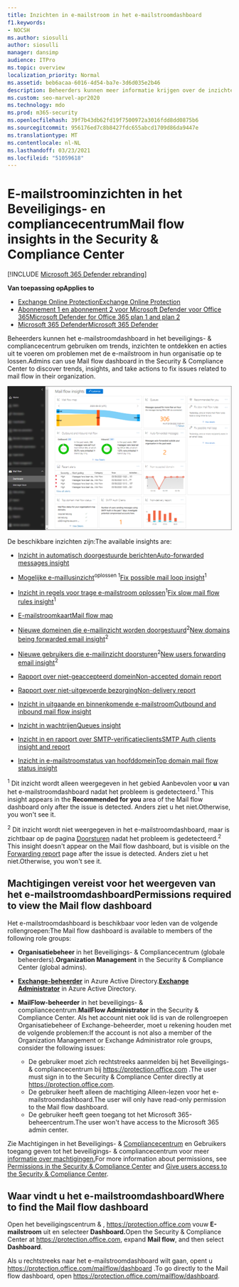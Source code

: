```yaml
---
title: Inzichten in e-mailstroom in het e-mailstroomdashboard
f1.keywords:
- NOCSH
ms.author: siosulli
author: siosulli
manager: dansimp
audience: ITPro
ms.topic: overview
localization_priority: Normal
ms.assetid: beb6acaa-6016-4d54-ba7e-3d6d035e2b46
description: Beheerders kunnen meer informatie krijgen over de inzichten en rapporten die beschikbaar zijn in het e-mailstroomdashboard in het Beveiligings- & Compliancecentrum.
ms.custom: seo-marvel-apr2020
ms.technology: mdo
ms.prod: m365-security
ms.openlocfilehash: 39f7b43db62fd19f7500972a3016fdd8dd0875b6
ms.sourcegitcommit: 956176ed7c8b8427fdc655abcd1709d86da9447e
ms.translationtype: MT
ms.contentlocale: nl-NL
ms.lasthandoff: 03/23/2021
ms.locfileid: "51059618"
---
```

# <a name="mail-flow-insights-in-the-security--compliance-center"></a><span data-ttu-id="e2080-103">E-mailstroominzichten in het Beveiligings- en compliancecentrum</span><span class="sxs-lookup"><span data-stu-id="e2080-103">Mail flow insights in the Security & Compliance Center</span></span>

[!INCLUDE [Microsoft 365 Defender rebranding](../includes/microsoft-defender-for-office.md)]

<span data-ttu-id="e2080-104">**Van toepassing op**</span><span class="sxs-lookup"><span data-stu-id="e2080-104">**Applies to**</span></span>
- [<span data-ttu-id="e2080-105">Exchange Online Protection</span><span class="sxs-lookup"><span data-stu-id="e2080-105">Exchange Online Protection</span></span>](exchange-online-protection-overview.md)
- [<span data-ttu-id="e2080-106">Abonnement 1 en abonnement 2 voor Microsoft Defender voor Office 365</span><span class="sxs-lookup"><span data-stu-id="e2080-106">Microsoft Defender for Office 365 plan 1 and plan 2</span></span>](defender-for-office-365.md)
- [<span data-ttu-id="e2080-107">Microsoft 365 Defender</span><span class="sxs-lookup"><span data-stu-id="e2080-107">Microsoft 365 Defender</span></span>](../defender/microsoft-365-defender.md)

<span data-ttu-id="e2080-108">Beheerders kunnen het e-mailstroomdashboard in het beveiligings- & compliancecentrum gebruiken om trends, inzichten te ontdekken en acties uit te voeren om problemen met de e-mailstroom in hun organisatie op te lossen.</span><span class="sxs-lookup"><span data-stu-id="e2080-108">Admins can use Mail flow dashboard in the Security & Compliance Center to discover trends, insights, and take actions to fix issues related to mail flow in their organization.</span></span>

![Het e-mailstroomdashboard in het beveiligings- & compliancecentrum](../../media/mail-flow-dashboard-v2.png)

<span data-ttu-id="e2080-110">De beschikbare inzichten zijn:</span><span class="sxs-lookup"><span data-stu-id="e2080-110">The available insights are:</span></span>

- [<span data-ttu-id="e2080-111">Inzicht in automatisch doorgestuurde berichten</span><span class="sxs-lookup"><span data-stu-id="e2080-111">Auto-forwarded messages insight</span></span>](mfi-auto-forwarded-messages-report.md)

- <span data-ttu-id="e2080-112">[Mogelijke e-maillusinzicht](mfi-mail-loop-insight.md)<sup>oplossen 1</sup></span><span class="sxs-lookup"><span data-stu-id="e2080-112">[Fix possible mail loop insight](mfi-mail-loop-insight.md)<sup>1</sup></span></span>

- <span data-ttu-id="e2080-113">[Inzicht in regels voor trage e-mailstroom oplossen](mfi-slow-mail-flow-rules-insight.md)<sup>1</sup></span><span class="sxs-lookup"><span data-stu-id="e2080-113">[Fix slow mail flow rules insight](mfi-slow-mail-flow-rules-insight.md)<sup>1</sup></span></span>

- [<span data-ttu-id="e2080-114">E-mailstroomkaart</span><span class="sxs-lookup"><span data-stu-id="e2080-114">Mail flow map</span></span>](mfi-mail-flow-map-report.md)

- <span data-ttu-id="e2080-115">[Nieuwe domeinen die e-mailinzicht worden doorgestuurd](mfi-new-domains-being-forwarded-email.md)<sup>2</sup></span><span class="sxs-lookup"><span data-stu-id="e2080-115">[New domains being forwarded email insight](mfi-new-domains-being-forwarded-email.md)<sup>2</sup></span></span>

- <span data-ttu-id="e2080-116">[Nieuwe gebruikers die e-mailinzicht doorsturen](mfi-new-users-forwarding-email.md)<sup>2</sup></span><span class="sxs-lookup"><span data-stu-id="e2080-116">[New users forwarding email insight](mfi-new-users-forwarding-email.md)<sup>2</sup></span></span>

- [<span data-ttu-id="e2080-117">Rapport over niet-geaccepteerd domein</span><span class="sxs-lookup"><span data-stu-id="e2080-117">Non-accepted domain report</span></span>](mfi-non-accepted-domain-report.md)

- [<span data-ttu-id="e2080-118">Rapport over niet-uitgevoerde bezorging</span><span class="sxs-lookup"><span data-stu-id="e2080-118">Non-delivery report</span></span>](mfi-non-delivery-report.md)

- [<span data-ttu-id="e2080-119">Inzicht in uitgaande en binnenkomende e-mailstroom</span><span class="sxs-lookup"><span data-stu-id="e2080-119">Outbound and inbound mail flow insight</span></span>](mfi-outbound-and-inbound-mail-flow.md)

- [<span data-ttu-id="e2080-120">Inzicht in wachtrijen</span><span class="sxs-lookup"><span data-stu-id="e2080-120">Queues insight</span></span>](mfi-queue-alerts-and-queues.md)

- [<span data-ttu-id="e2080-121">Inzicht in en rapport over SMTP-verificatieclients</span><span class="sxs-lookup"><span data-stu-id="e2080-121">SMTP Auth clients insight and report</span></span>](mfi-smtp-auth-clients-report.md)

- [<span data-ttu-id="e2080-122">Inzicht in e-mailstroomstatus van hoofddomein</span><span class="sxs-lookup"><span data-stu-id="e2080-122">Top domain mail flow status insight</span></span>](mfi-domain-mail-flow-status-insight.md)

<span data-ttu-id="e2080-123"><sup>1</sup> Dit inzicht wordt alleen weergegeven in het gebied Aanbevolen voor **u** van het e-mailstroomdashboard nadat het probleem is gedetecteerd.</span><span class="sxs-lookup"><span data-stu-id="e2080-123"><sup>1</sup> This insight appears in the **Recommended for you** area of the Mail flow dashboard only after the issue is detected.</span></span> <span data-ttu-id="e2080-124">Anders ziet u het niet.</span><span class="sxs-lookup"><span data-stu-id="e2080-124">Otherwise, you won't see it.</span></span>

<span data-ttu-id="e2080-125"><sup>2</sup> Dit inzicht wordt niet weergegeven in het e-mailstroomdashboard, maar is zichtbaar op de pagina [Doorsturen](view-mail-flow-reports.md#forwarding-report) nadat het probleem is gedetecteerd.</span><span class="sxs-lookup"><span data-stu-id="e2080-125"><sup>2</sup> This insight doesn't appear on the Mail flow dashboard, but is visible on the [Forwarding report](view-mail-flow-reports.md#forwarding-report) page after the issue is detected.</span></span> <span data-ttu-id="e2080-126">Anders ziet u het niet.</span><span class="sxs-lookup"><span data-stu-id="e2080-126">Otherwise, you won't see it.</span></span>

## <a name="permissions-required-to-view-the-mail-flow-dashboard"></a><span data-ttu-id="e2080-127">Machtigingen vereist voor het weergeven van het e-mailstroomdashboard</span><span class="sxs-lookup"><span data-stu-id="e2080-127">Permissions required to view the Mail flow dashboard</span></span>

<span data-ttu-id="e2080-128">Het e-mailstroomdashboard is beschikbaar voor leden van de volgende rollengroepen:</span><span class="sxs-lookup"><span data-stu-id="e2080-128">The Mail flow dashboard is available to members of the following role groups:</span></span>

- <span data-ttu-id="e2080-129">**Organisatiebeheer** in het Beveiligings- & Compliancecentrum (globale beheerders).</span><span class="sxs-lookup"><span data-stu-id="e2080-129">**Organization Management** in the Security & Compliance Center (global admins).</span></span>

- <span data-ttu-id="e2080-130">**[Exchange-beheerder](/azure/active-directory/users-groups-roles/directory-assign-admin-roles#exchange-administrator)** in Azure Active Directory.</span><span class="sxs-lookup"><span data-stu-id="e2080-130">**[Exchange Administrator](/azure/active-directory/users-groups-roles/directory-assign-admin-roles#exchange-administrator)** in Azure Active Directory.</span></span>

- <span data-ttu-id="e2080-131">**MailFlow-beheerder** in het beveiligings- & compliancecentrum.</span><span class="sxs-lookup"><span data-stu-id="e2080-131">**MailFlow Administrator** in the Security & Compliance Center.</span></span> <span data-ttu-id="e2080-132">Als het account niet ook lid is van de rollengroepen Organisatiebeheer of Exchange-beheerder, moet u rekening houden met de volgende problemen:</span><span class="sxs-lookup"><span data-stu-id="e2080-132">If the account is not also a member of the Organization Management or Exchange Administrator role groups, consider the following issues:</span></span>
  - <span data-ttu-id="e2080-133">De gebruiker moet zich rechtstreeks aanmelden bij het Beveiligings- & compliancecentrum bij <https://protection.office.com> .</span><span class="sxs-lookup"><span data-stu-id="e2080-133">The user must sign in to the Security & Compliance Center directly at <https://protection.office.com>.</span></span>
  - <span data-ttu-id="e2080-134">De gebruiker heeft alleen de machtiging Alleen-lezen voor het e-mailstroomdashboard.</span><span class="sxs-lookup"><span data-stu-id="e2080-134">The user will only have read-only permission to the Mail flow dashboard.</span></span>
  - <span data-ttu-id="e2080-135">De gebruiker heeft geen toegang tot het Microsoft 365-beheercentrum.</span><span class="sxs-lookup"><span data-stu-id="e2080-135">The user won't have access to the Microsoft 365 admin center.</span></span>

<span data-ttu-id="e2080-136">Zie Machtigingen in het Beveiligings- & [Compliancecentrum](permissions-in-the-security-and-compliance-center.md) en Gebruikers toegang geven tot het beveiligings- & compliancecentrum voor meer [informatie over machtigingen.](grant-access-to-the-security-and-compliance-center.md)</span><span class="sxs-lookup"><span data-stu-id="e2080-136">For more information about permissions, see [Permissions in the Security & Compliance Center](permissions-in-the-security-and-compliance-center.md) and [Give users access to the Security & Compliance Center](grant-access-to-the-security-and-compliance-center.md).</span></span>

## <a name="where-to-find-the-mail-flow-dashboard"></a><span data-ttu-id="e2080-137">Waar vindt u het e-mailstroomdashboard</span><span class="sxs-lookup"><span data-stu-id="e2080-137">Where to find the Mail flow dashboard</span></span>

<span data-ttu-id="e2080-138">Open het beveiligingscentrum & , <https://protection.office.com> vouw **E-mailstroom** uit en selecteer **Dashboard.**</span><span class="sxs-lookup"><span data-stu-id="e2080-138">Open the Security & Compliance Center at <https://protection.office.com>, expand **Mail flow**, and then select **Dashboard**.</span></span>

<span data-ttu-id="e2080-139">Als u rechtstreeks naar het e-mailstroomdashboard wilt gaan, opent u <https://protection.office.com/mailflow/dashboard> .</span><span class="sxs-lookup"><span data-stu-id="e2080-139">To go directly to the Mail flow dashboard, open <https://protection.office.com/mailflow/dashboard>.</span></span>